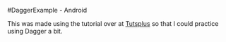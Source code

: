 #DaggerExample - Android

This was made using the tutorial over at [Tutsplus](http://code.tutsplus.com/tutorials/dependency-injection-with-dagger-2-on-android--cms-23345)
so that I could practice using Dagger a bit.